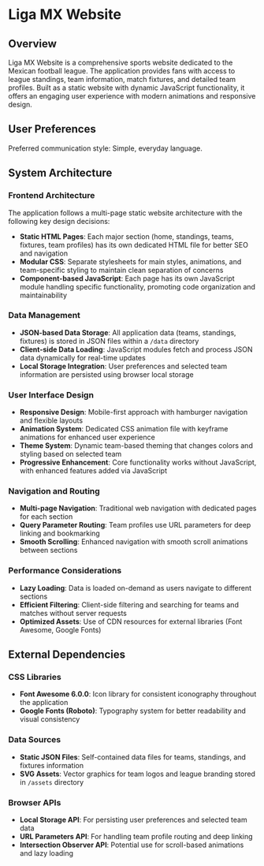 # Liga MX Website

## Overview

Liga MX Website is a comprehensive sports website dedicated to the Mexican football league. The application provides fans with access to league standings, team information, match fixtures, and detailed team profiles. Built as a static website with dynamic JavaScript functionality, it offers an engaging user experience with modern animations and responsive design.

## User Preferences

Preferred communication style: Simple, everyday language.

## System Architecture

### Frontend Architecture
The application follows a multi-page static website architecture with the following key design decisions:

- **Static HTML Pages**: Each major section (home, standings, teams, fixtures, team profiles) has its own dedicated HTML file for better SEO and navigation
- **Modular CSS**: Separate stylesheets for main styles, animations, and team-specific styling to maintain clean separation of concerns
- **Component-based JavaScript**: Each page has its own JavaScript module handling specific functionality, promoting code organization and maintainability

### Data Management
- **JSON-based Data Storage**: All application data (teams, standings, fixtures) is stored in JSON files within a `/data` directory
- **Client-side Data Loading**: JavaScript modules fetch and process JSON data dynamically for real-time updates
- **Local Storage Integration**: User preferences and selected team information are persisted using browser local storage

### User Interface Design
- **Responsive Design**: Mobile-first approach with hamburger navigation and flexible layouts
- **Animation System**: Dedicated CSS animation file with keyframe animations for enhanced user experience
- **Theme System**: Dynamic team-based theming that changes colors and styling based on selected team
- **Progressive Enhancement**: Core functionality works without JavaScript, with enhanced features added via JavaScript

### Navigation and Routing
- **Multi-page Navigation**: Traditional web navigation with dedicated pages for each section
- **Query Parameter Routing**: Team profiles use URL parameters for deep linking and bookmarking
- **Smooth Scrolling**: Enhanced navigation with smooth scroll animations between sections

### Performance Considerations
- **Lazy Loading**: Data is loaded on-demand as users navigate to different sections
- **Efficient Filtering**: Client-side filtering and searching for teams and matches without server requests
- **Optimized Assets**: Use of CDN resources for external libraries (Font Awesome, Google Fonts)

## External Dependencies

### CSS Libraries
- **Font Awesome 6.0.0**: Icon library for consistent iconography throughout the application
- **Google Fonts (Roboto)**: Typography system for better readability and visual consistency

### Data Sources
- **Static JSON Files**: Self-contained data files for teams, standings, and fixtures information
- **SVG Assets**: Vector graphics for team logos and league branding stored in `/assets` directory

### Browser APIs
- **Local Storage API**: For persisting user preferences and selected team data
- **URL Parameters API**: For handling team profile routing and deep linking
- **Intersection Observer API**: Potential use for scroll-based animations and lazy loading